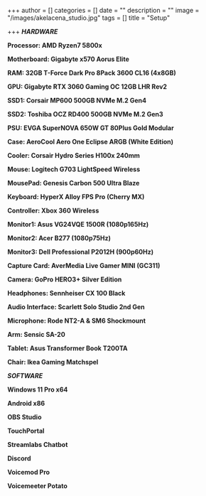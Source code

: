 +++
author = []
categories = []
date = ""
description = ""
image = "/images/akelacena_studio.jpg"
tags = []
title = "Setup"

+++
**_HARDWARE_**

**Processor: AMD Ryzen7 5800x**

**Motherboard: Gigabyte x570 Aorus Elite**

**RAM: 32GB T-Force Dark Pro 8Pack 3600 CL16 (4x8GB)**

**GPU: Gigabyte RTX 3060 Gaming OC 12GB LHR Rev2**

**SSD1: Corsair MP600 500GB NVMe M.2 Gen4**

**SSD2: Toshiba OCZ RD400 500GB NVMe M.2 Gen3**

**PSU: EVGA SuperNOVA 650W GT 80Plus Gold Modular**

**Case: AeroCool Aero One Eclipse ARGB (White Edition)**

**Cooler: Corsair Hydro Series H100x 240mm**

**Mouse: Logitech G703 LightSpeed Wireless**

**MousePad: Genesis Carbon 500 Ultra Blaze**

**Keyboard: HyperX Alloy FPS Pro (Cherry MX)**

**Controller: Xbox 360 Wireless**

**Monitor1: Asus VG24VQE 1500R (1080p165Hz)**

**Monitor2: Acer B277 (1080p75Hz)**

**Monitor3: Dell Professional P2012H (900p60Hz)**

**Capture Card: AverMedia Live Gamer MINI (GC311)**

**Camera: GoPro HERO3+ Silver Edition**

**Headphones: Sennheiser CX 100 Black**

**Audio Interface: Scarlett Solo Studio 2nd Gen**

**Microphone: Rode NT2-A & SM6 Shockmount**

**Arm: Sensic SA-20**

**Tablet: Asus Transformer Book T200TA**

**Chair: Ikea Gaming Matchspel**

**_SOFTWARE_**

**Windows 11 Pro x64**

**Android x86**

**OBS Studio**

**TouchPortal**

**Streamlabs Chatbot**

**Discord**

**Voicemod Pro**

**Voicemeeter Potato**